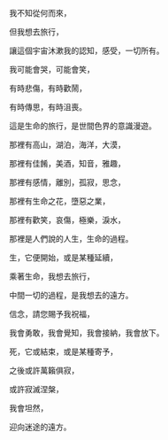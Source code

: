 我不知從何而來，

但我想去旅行，

讓這個宇宙沐漱我的認知，感受，一切所有。

我可能會哭，可能會笑，

有時悲傷，有時歡鬧，

有時傳思，有時沮喪。

這是生命的旅行，是世間色界的意識漫遊。

那裡有高山，湖泊，海洋，大漠，

那裡有佳餚，美酒，知音，雅趣，

那裡有感情，離別，孤寂，思念，

那裡有生命之花，墮惡之業，

那裡有歡笑，哀傷，極樂，淚水，

那裡是人們說的人生，生命的過程。

生，它便開始，或是某種延續，

乘著生命，我想去旅行，

中間一切的過程，是我想去的遠方。

信念，請您賜予我祝福，

我會勇敢，我會覺知，我會接納，我會放下。

死，它或結束，或是某種寄予，

之後或許萬籟俱寂，

或許寂滅涅槃，

我會坦然，

迎向迷途的遠方。
